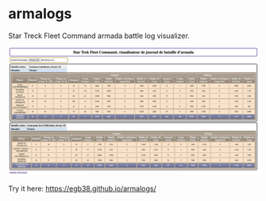 # armalogs
Star Treck Fleet Command armada battle log visualizer.

![alt text](https://github.com/egb38/armalogs/blob/main/armalogs.png?raw=true)


Try it here: https://egb38.github.io/armalogs/
